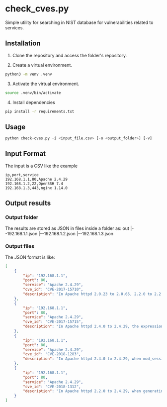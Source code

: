 # check_cves.py

Simple utility for searching in NIST database for vulnerabilities related to services.

## Installation
1. Clone the repository and access the folder's repository.

2. Create a virtual environment.
```bash
python3 -m venv .venv
```

3. Activate the virtual environment.
```bash
source .venv/bin/activate
```

4. Install dependencies
```bash
pip install -r requirements.txt
```

## Usage
```python
python check-cves.py -i <input_file.csv> [-o <output_folder>] [-v]
```

## Input Format
The input is a CSV like the example
```csv
ip,port,service
192.168.1.1,80,Apache 2.4.29
192.168.1.2,22,OpenSSH 7.4
192.168.1.3,443,nginx 1.14.0
```

## Output results
### Output folder
The results are stored as JSON in files inside a folder as:
out
|--192.168.1.1.json
|--192.168.1.2.json
|--192.168.1.3.json

### Output files
The JSON format is like:
```json
[
    {
        "ip": "192.168.1.1",
        "port": 80,
        "service": "Apache 2.4.29",
        "cve_id": "CVE-2017-15710",
        "description": "In Apache httpd 2.0.23 to 2.0.65, 2.2.0 to 2.2.34, and 2.4.0 to 2.4.29, mod_authnz_ldap, if configured with AuthLDAPCharsetConfig, uses the Accept-Language header value to lookup the right charset encoding when verifying the user's credentials. If the header value is not present in the charset conversion table, a fallback mechanism is used to truncate it to a two characters value to allow a quick retry (for example, 'en-US' is truncated to 'en'). A header value of less than two characters forces an out of bound write of one NUL byte to a memory location that is not part of the string. In the worst case, quite unlikely, the process would crash which could be used as a Denial of Service attack. In the more likely case, this memory is already reserved for future use and the issue has no effect at all."
    },
    {
        "ip": "192.168.1.1",
        "port": 80,
        "service": "Apache 2.4.29",
        "cve_id": "CVE-2017-15715",
        "description": "In Apache httpd 2.4.0 to 2.4.29, the expression specified in <FilesMatch> could match '$' to a newline character in a malicious filename, rather than matching only the end of the filename. This could be exploited in environments where uploads of some files are are externally blocked, but only by matching the trailing portion of the filename."
    },
    {
        "ip": "192.168.1.1",
        "port": 80,
        "service": "Apache 2.4.29",
        "cve_id": "CVE-2018-1283",
        "description": "In Apache httpd 2.4.0 to 2.4.29, when mod_session is configured to forward its session data to CGI applications (SessionEnv on, not the default), a remote user may influence their content by using a \"Session\" header. This comes from the \"HTTP_SESSION\" variable name used by mod_session to forward its data to CGIs, since the prefix \"HTTP_\" is also used by the Apache HTTP Server to pass HTTP header fields, per CGI specifications."
    },
    {
        "ip": "192.168.1.1",
        "port": 80,
        "service": "Apache 2.4.29",
        "cve_id": "CVE-2018-1312",
        "description": "In Apache httpd 2.2.0 to 2.4.29, when generating an HTTP Digest authentication challenge, the nonce sent to prevent reply attacks was not correctly generated using a pseudo-random seed. In a cluster of servers using a common Digest authentication configuration, HTTP requests could be replayed across servers by an attacker without detection."
    }
]
```